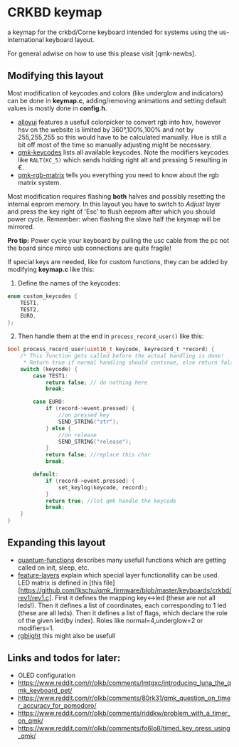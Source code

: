 # CRKBD keymap

a keymap for the crkbd/Corne keyboard intended for systems using the us-international keyboard layout.

For general adwise on how to use this please visit [qmk-newbs].



## Modifying this layout

Most modification of keycodes and colors (like underglow and indicators) can be done in **keymap.c**, adding/removing animations and setting default values is mostly done in **config.h**.

 - [alloyui] features a usefull colorpicker to convert rgb into hsv, however hsv on the website is limited by 360°,100%,100% and not by 255,255,255 so this would have to be calculated manually. Hue is still a bit off most of the time so manually adjusting might be necessary.
 - [qmk-keycodes] lists all available keycodes. Note the modifiers keycodes like ``RALT(KC_5)`` which sends holding right alt and pressing 5 resulting in €.
 - [qmk-rgb-matrix] tells you everything you need to know about the rgb matrix system.

Most modification requires flashing **both** halves and possibly resetting the internal eeprom memory. In this layout you have to switch to *Adjust* layer and press the key right of 'Esc' to flush eeprom after which you should power cycle. Remember: when flashing the slave half the keymap will be mirrored.

**Pro tip:** Power cycle your keyboard by pulling the usc cable from the pc not the board since mirco usb connections are quite fragile!



If special keys are needed, like for custom functions, they can be added by modifying **keymap.c** like this:

1. Define the names of the keycodes:

```C
enum custom_keycodes {
    TEST1,
    TEST2,
    EURO,
};
```

2. Then handle them at the end in ``process_record_user()`` like this:

```C
bool process_record_user(uint16_t keycode, keyrecord_t *record) {
    /* This function gets called before the actual handling is done!
     * Return true if normal handling should continue, else return false */
    switch (keycode) {
        case TEST1:
            return false; // do nothing here
            break;

        case EURO:
            if (record->event.pressed) {
                //on pressed key
                SEND_STRING("str");
            } else {
                //on release
                SEND_STRING("release");
            }
            return false; //replace this char
            break;

        default:
            if (record->event.pressed) {
                set_keylog(keycode, record);
            }
            return true; //let qmk handle the keycode
            break;
    }
}
```





## Expanding this layout

 - [quantum-functions] describes many usefull functions which are getting called on init, sleep, etc.
 - [feature-layers] explain which special layer functionallity can be used. LED matrix is defined in [this file][https://github.com/lkschu/qmk_firmware/blob/master/keyboards/crkbd/rev1/rev1.c]. First it defines the mapping key<->led (these are not all leds!). Then it defines a list of coordinates, each corresponding to 1 led (these are all leds). Then it defines a list of flags, which declare the role of the given led(by index). Roles like normal=4,underglow=2 or modifiers=1.
 - [rgblight](https://docs.qmk.fm/#/feature_rgblight) this might also be usefull





## Links and todos for later:

 - OLED configuration
 - https://www.reddit.com/r/olkb/comments/lmtgxc/introducing_luna_the_qmk_keyboard_pet/
 - https://www.reddit.com/r/olkb/comments/80rk31/qmk_question_on_timer_accuracy_for_pomodoro/
 - https://www.reddit.com/r/olkb/comments/riddkw/problem_with_a_timer_on_qmk/
 - https://www.reddit.com/r/olkb/comments/fo6lo8/timed_key_press_using_qmk/





[//]: # (Everything after this should not be seen... References:)

   [qmk-newb]: <https://docs.qmk.fm/#/newbs>

   [alloyui]: <https://alloyui.com/examples/color-picker/hsv.html>
   [qmk-keycodes]: <https://docs.qmk.fm/#/keycodes>
   [qmk-rgb-matrix]: <https://docs.qmk.fm/#/feature_rgb_matrix?id=rgb-matrix-effects>

   [quantum-functions]: <https://github.com/qmk/qmk_firmware/blob/master/docs/custom_quantum_functions.md>
   [feature-layers]: <https://github.com/qmk/qmk_firmware/blob/master/docs/feature_layers.md>
